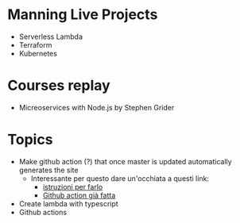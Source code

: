 # Manning Live Projects

- Serverless Lambda
- Terraform
- Kubernetes

# Courses replay

- Micreoservices with Node.js by Stephen Grider

# Topics

- Make github action (?) that once master is updated automatically generates the site
  - Interessante per questo dare un'occhiata a questi link:
    - [istruzioni per farlo](https://squidfunk.github.io/mkdocs-material/publishing-your-site/#with-github-actions)
    - [Github action già fatta]()
- Create lambda with typescript
- Github actions
